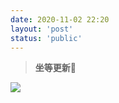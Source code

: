 ```yaml
---
date: 2020-11-02 22:20
layout: 'post'
status: 'public'
---
```

> **坐等更新🤔**

![](https://vkceyugu.cdn.bspapp.com/VKCEYUGU-imgbed/a19bbcbb-e306-4ebf-9f51-44b739a20f45.png)